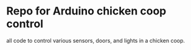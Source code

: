 # Repo for Arduino chicken coop control
all code to control various sensors, doors, and lights in a chicken coop.

